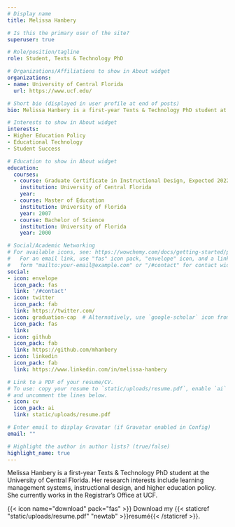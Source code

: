 ```yaml
---
# Display name
title: Melissa Hanbery

# Is this the primary user of the site?
superuser: true

# Role/position/tagline
role: Student, Texts & Technology PhD

# Organizations/Affiliations to show in About widget
organizations:
- name: University of Central Florida
  url: https://www.ucf.edu/

# Short bio (displayed in user profile at end of posts)
bio: Melissa Hanbery is a first-year Texts & Technology PhD student at the University of Central Florida. Her research interests include learning management systems, instructional design, and higher education policy. She currently works in the Registrar’s Office at UCF.

# Interests to show in About widget
interests:
- Higher Education Policy
- Educational Technology
- Student Success

# Education to show in About widget
education:
  courses:
  - course: Graduate Certificate in Instructional Design, Expected 2022
    institution: University of Central Florida
    year: 
  - course: Master of Education
    institution: University of Florida
    year: 2007
  - course: Bachelor of Science
    institution: University of Florida
    year: 2000

# Social/Academic Networking
# For available icons, see: https://wowchemy.com/docs/getting-started/page-builder/#icons
#   For an email link, use "fas" icon pack, "envelope" icon, and a link in the
#   form "mailto:your-email@example.com" or "/#contact" for contact widget.
social:
- icon: envelope
  icon_pack: fas
  link: '/#contact'
- icon: twitter
  icon_pack: fab
  link: https://twitter.com/
- icon: graduation-cap  # Alternatively, use `google-scholar` icon from `ai` icon pack
  icon_pack: fas
  link: 
- icon: github
  icon_pack: fab
  link: https://github.com/mhanbery
- icon: linkedin
  icon_pack: fab
  link: https://www.linkedin.com/in/melissa-hanbery

# Link to a PDF of your resume/CV.
# To use: copy your resume to `static/uploads/resume.pdf`, enable `ai` icons in `params.toml`, 
# and uncomment the lines below.
- icon: cv
  icon_pack: ai
  link: static/uploads/resume.pdf

# Enter email to display Gravatar (if Gravatar enabled in Config)
email: ""

# Highlight the author in author lists? (true/false)
highlight_name: true
---
```


Melissa Hanbery is a first-year Texts & Technology PhD student at the University of Central Florida. Her research interests include learning management systems, instructional design, and higher education policy. She currently works in the Registrar’s Office at UCF.

{{< icon name="download" pack="fas" >}} Download my {{< staticref "static/uploads/resume.pdf" "newtab" >}}resumé{{< /staticref >}}.
